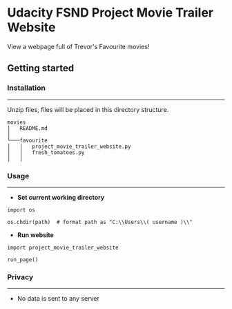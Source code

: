 # Udacity FSND Project Movie Trailer Website

View a webpage full of Trevor's Favourite movies!  
  
  

## Getting started  
  
   

### Installation
----------

Unzip files, files will be placed in this directory structure.
  
```
movies
│   README.md
│
└───favourite
│   │   project_movie_trailer_website.py
│   │   fresh_tomatoes.py
│   │
```

### Usage
----------

- **Set current working directory**
```
import os

os.chdir(path)  # format path as "C:\\Users\\( username )\\" 
```

- **Run website**
```
import project_movie_trailer_website

run_page()
```  

### Privacy
----------

- No data is sent to any server 
